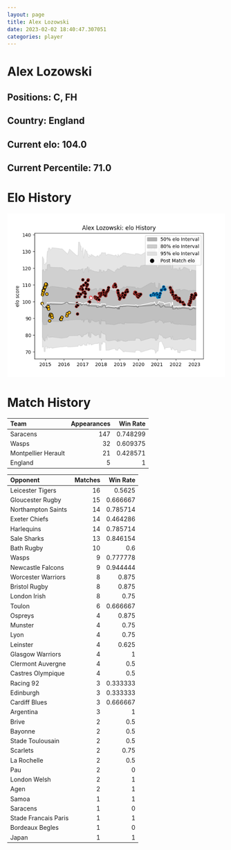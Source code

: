 ```yaml
---  
layout: page  
title: Alex Lozowski  
date: 2023-02-02 18:40:47.307051  
categories: player  
---
```

# Alex Lozowski

## Positions: C, FH

## Country: England

## Current elo: 104.0

## Current Percentile: 71.0

# Elo History


![elo history](history_AlexLozowski.png)
# Match History


| Team                |   Appearances |   Win Rate |
|:--------------------|--------------:|-----------:|
| Saracens            |           147 |   0.748299 |
| Wasps               |            32 |   0.609375 |
| Montpellier Herault |            21 |   0.428571 |
| England             |             5 |   1        |

| Opponent             |   Matches |   Win Rate |
|:---------------------|----------:|-----------:|
| Leicester Tigers     |        16 |   0.5625   |
| Gloucester Rugby     |        15 |   0.666667 |
| Northampton Saints   |        14 |   0.785714 |
| Exeter Chiefs        |        14 |   0.464286 |
| Harlequins           |        14 |   0.785714 |
| Sale Sharks          |        13 |   0.846154 |
| Bath Rugby           |        10 |   0.6      |
| Wasps                |         9 |   0.777778 |
| Newcastle Falcons    |         9 |   0.944444 |
| Worcester Warriors   |         8 |   0.875    |
| Bristol Rugby        |         8 |   0.875    |
| London Irish         |         8 |   0.75     |
| Toulon               |         6 |   0.666667 |
| Ospreys              |         4 |   0.875    |
| Munster              |         4 |   0.75     |
| Lyon                 |         4 |   0.75     |
| Leinster             |         4 |   0.625    |
| Glasgow Warriors     |         4 |   1        |
| Clermont Auvergne    |         4 |   0.5      |
| Castres Olympique    |         4 |   0.5      |
| Racing 92            |         3 |   0.333333 |
| Edinburgh            |         3 |   0.333333 |
| Cardiff Blues        |         3 |   0.666667 |
| Argentina            |         3 |   1        |
| Brive                |         2 |   0.5      |
| Bayonne              |         2 |   0.5      |
| Stade Toulousain     |         2 |   0.5      |
| Scarlets             |         2 |   0.75     |
| La Rochelle          |         2 |   0.5      |
| Pau                  |         2 |   0        |
| London Welsh         |         2 |   1        |
| Agen                 |         2 |   1        |
| Samoa                |         1 |   1        |
| Saracens             |         1 |   0        |
| Stade Francais Paris |         1 |   1        |
| Bordeaux Begles      |         1 |   0        |
| Japan                |         1 |   1        |